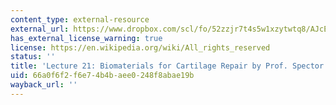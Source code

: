 ```yaml
---
content_type: external-resource
external_url: https://www.dropbox.com/scl/fo/52zzjr7t4s5w1xzytwtq8/AJcEtK_TPtYGIkPyFJA2vC0/Lecture%20Recordings?dl=0&preview=2022-11-22_Biomaterials+for+Cartilage+Repair+%28Spector%29.mp4&rlkey=qojtvzyd9q8cpudjtvj939i69&subfolder_nav_tracking=1
has_external_license_warning: true
license: https://en.wikipedia.org/wiki/All_rights_reserved
status: ''
title: 'Lecture 21: Biomaterials for Cartilage Repair by Prof. Spector'
uid: 66a0f6f2-f6e7-4b4b-aee0-248f8abae19b
wayback_url: ''
---
```

